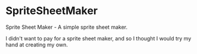 SpriteSheetMaker
================

Sprite Sheet Maker - A simple sprite sheet maker.

I didn't want to pay for a sprite sheet maker, and so I thought I would try my hand at creating my own.
